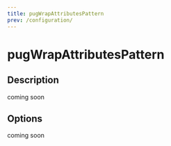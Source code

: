 ```yaml
---
title: pugWrapAttributesPattern
prev: /configuration/
---
```


# pugWrapAttributesPattern

## Description

coming soon

## Options

coming soon
